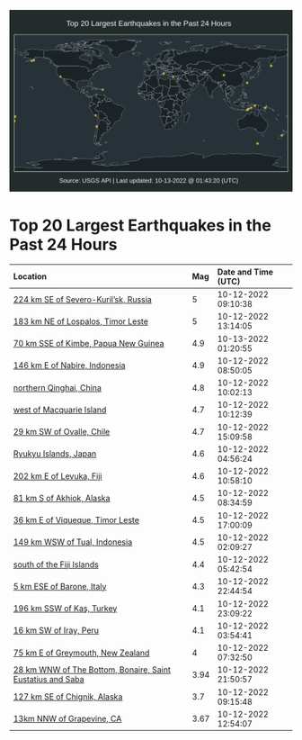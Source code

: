 ![Map](./map.png)

# Top 20 Largest Earthquakes in the Past 24 Hours

| Location | Mag | Date and Time (UTC) |
|:---|:---|:---|
| [224 km SE of Severo-Kuril’sk, Russia](https://earthquake.usgs.gov/earthquakes/eventpage/us6000isyk) | 5 | 10-12-2022 09:10:38 |
| [183 km NE of Lospalos, Timor Leste](https://earthquake.usgs.gov/earthquakes/eventpage/us6000it0x) | 5 | 10-12-2022 13:14:05 |
| [70 km SSE of Kimbe, Papua New Guinea](https://earthquake.usgs.gov/earthquakes/eventpage/us6000it72) | 4.9 | 10-13-2022 01:20:55 |
| [146 km E of Nabire, Indonesia](https://earthquake.usgs.gov/earthquakes/eventpage/us6000isyg) | 4.9 | 10-12-2022 08:50:05 |
| [northern Qinghai, China](https://earthquake.usgs.gov/earthquakes/eventpage/us6000isz0) | 4.8 | 10-12-2022 10:02:13 |
| [west of Macquarie Island](https://earthquake.usgs.gov/earthquakes/eventpage/us6000it00) | 4.7 | 10-12-2022 10:12:39 |
| [29 km SW of Ovalle, Chile](https://earthquake.usgs.gov/earthquakes/eventpage/us6000it1l) | 4.7 | 10-12-2022 15:09:58 |
| [Ryukyu Islands, Japan](https://earthquake.usgs.gov/earthquakes/eventpage/us6000isxf) | 4.6 | 10-12-2022 04:56:24 |
| [202 km E of Levuka, Fiji](https://earthquake.usgs.gov/earthquakes/eventpage/us6000it0g) | 4.6 | 10-12-2022 10:58:10 |
| [81 km S of Akhiok, Alaska](https://earthquake.usgs.gov/earthquakes/eventpage/ak022d3h4vns) | 4.5 | 10-12-2022 08:34:59 |
| [36 km E of Viqueque, Timor Leste](https://earthquake.usgs.gov/earthquakes/eventpage/us6000it2v) | 4.5 | 10-12-2022 17:00:09 |
| [149 km WSW of Tual, Indonesia](https://earthquake.usgs.gov/earthquakes/eventpage/us6000iswc) | 4.5 | 10-12-2022 02:09:27 |
| [south of the Fiji Islands](https://earthquake.usgs.gov/earthquakes/eventpage/us6000isxp) | 4.4 | 10-12-2022 05:42:54 |
| [5 km ESE of Barone, Italy](https://earthquake.usgs.gov/earthquakes/eventpage/us6000it5n) | 4.3 | 10-12-2022 22:44:54 |
| [196 km SSW of Kaş, Turkey](https://earthquake.usgs.gov/earthquakes/eventpage/us6000it5z) | 4.1 | 10-12-2022 23:09:22 |
| [16 km SW of Iray, Peru](https://earthquake.usgs.gov/earthquakes/eventpage/us6000isx3) | 4.1 | 10-12-2022 03:54:41 |
| [75 km E of Greymouth, New Zealand](https://earthquake.usgs.gov/earthquakes/eventpage/us6000isy5) | 4 | 10-12-2022 07:32:50 |
| [28 km WNW of The Bottom, Bonaire, Saint Eustatius and Saba ](https://earthquake.usgs.gov/earthquakes/eventpage/pr2022285001) | 3.94 | 10-12-2022 21:50:57 |
| [127 km SE of Chignik, Alaska](https://earthquake.usgs.gov/earthquakes/eventpage/ak022d3hm4tb) | 3.7 | 10-12-2022 09:15:48 |
| [13km NNW of Grapevine, CA](https://earthquake.usgs.gov/earthquakes/eventpage/ci40359712) | 3.67 | 10-12-2022 12:54:07 |
